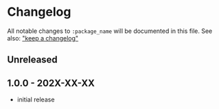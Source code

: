 # Changelog

All notable changes to `:package_name` will be documented in this file.
See also: ["keep a changelog"](https://keepachangelog.com/en/1.0.0/)

## Unreleased

## 1.0.0 - 202X-XX-XX
- initial release
